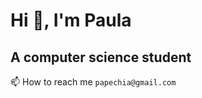 # Hi :wave:, I'm Paula
## A computer science student

:mailbox: How to reach me `papechia@gmail.com`